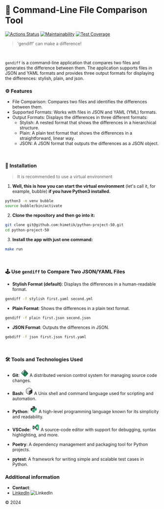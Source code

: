 # 🌅 Command-Line File Comparison Tool

[![Actions Status](https://github.com/himetik/python-project-50/actions/workflows/hexlet-check.yml/badge.svg)](https://github.com/himetik/python-project-50/actions)
[![Maintainability](https://api.codeclimate.com/v1/badges/408d27b88775611bdfc5/maintainability)](https://codeclimate.com/github/himetik/python-project-50/maintainability)
[![Test Coverage](https://api.codeclimate.com/v1/badges/408d27b88775611bdfc5/test_coverage)](https://codeclimate.com/github/himetik/python-project-50/test_coverage)

> 'gendiff' can make a difference!

<br/>

`gendiff` is a command-line application that compares two files and generates the difference between them. 
The application supports files in JSON and YAML formats and provides three output formats for displaying the differences: stylish, plain, and json.

### ⚙️ Features

 - File Comparison: Compares two files and identifies the differences between them.
 - Supported Formats: Works with files in JSON and YAML (YML) formats.
 - Output Formats: Displays the differences in three different formats:
   - Stylish: A nested format that shows the differences in a hierarchical structure.
   - Plain: A plain text format that shows the differences in a straightforward, linear way.
   - JSON: A JSON format that outputs the differences as a JSON object.
 
<br/>

### 🔌 Installation

> It is recommended to use a virtual environment

1. **Well, this is how you can start the virtual environment**
(let's call it, for example, bubble) **if you have Python3 installed.**

```bash
python3 -m venv bubble
source bubble/bin/activate
```

2. **Clone the repository and then go into it:**

```bash
git clone git@github.com:himetik/python-project-50.git
cd python-project-50
```

3. **Install the app with just one command:**

```bash
make run
```

<br/>

### 🕹️ Use `gendiff` to Compare Two JSON/YAML Files

- **Stylish Format (default)**: 
  Displays the differences in a human-readable format.

```bash
gendiff -f stylish first.yaml second.yml
```

- **Plain Format**: 
  Shows the differences in a plain text format.

```bash
gendiff -f plain first.json second.json
```

- **JSON Format**: 
  Outputs the differences in JSON.

```bash
gebdiff -f json first.json first.yaml
```

<br/>

### 🛠️ Tools and Technologies Used

- **Git**: <img src="images/git.png" width="25" height="25" alt="git">
  A distributed version control system for managing source code changes.

- **Bash**: <img src="images/bash.png" width="25" height="25" alt="git">
  A Unix shell and command language used for scripting and automation.

- **Python**: <img src="images/python3.png" width="25" height="25" alt="git">
  A high-level programming language known for its simplicity and readability.

- **VSCode**: <img src="images/code.png" width="25" height="25" alt="git">
  A source-code editor with support for debugging, syntax highlighting, and more.

- **Poetry**: 
  A dependency management and packaging tool for Python projects.

- **pytest**:
  A framework for writing simple and scalable test cases in Python.

### Additional information

- **Contact**: 
- [LinkedIn](https://www.linkedin.com/in/george-igolkin-120247231/) ![LinkedIn](https://img.shields.io/badge/LinkedIn-yourprofile-blue)

© 2024